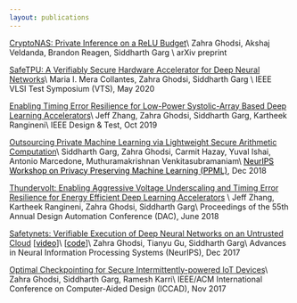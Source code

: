 ```yaml
---
layout: publications
---
```

[CryptoNAS: Private Inference on a ReLU Budget](https://arxiv.org/pdf/2006.08733.pdf)\\
Zahra Ghodsi, Akshaj Veldanda, Brandon Reagen, Siddharth Garg \\
arXiv preprint

[SafeTPU: A Verifiably Secure Hardware Accelerator for Deep Neural Networks](https://ieeexplore.ieee.org/abstract/document/9107564)\\
Maria I. Mera Collantes, Zahra Ghodsi, Siddharth Garg \\
IEEE VLSI Test Symposium (VTS), May 2020

[Enabling Timing Error Resilience for Low-Power Systolic-Array Based Deep Learning Accelerators](https://ieeexplore.ieee.org/abstract/document/8868188)\\
Jeff Zhang, Zahra Ghodsi, Siddharth Garg, Kartheek Rangineni\\
IEEE Design & Test, Oct 2019

[Outsourcing Private Machine Learning via Lightweight Secure Arithmetic Computation](https://arxiv.org/pdf/1812.01372.pdf)\\
Siddharth Garg, Zahra Ghodsi, Carmit Hazay, Yuval Ishai, Antonio Marcedone, Muthuramakrishnan Venkitasubramaniam\\
<a style='color:#000' href='https://ppml-workshop.github.io/ppml/ppml18/'>NeurIPS Workshop on Privacy Preserving Machine Learning (PPML)</a>, Dec 2018


[Thundervolt: Enabling Aggressive Voltage Underscaling and Timing Error Resilience for Energy Efficient Deep Learning Accelerators](https://dl.acm.org/doi/pdf/10.1145/3195970.3196129) \\
Jeff Zhang, Kartheek Rangineni, Zahra Ghodsi, Siddharth Garg\\
Proceedings of the 55th Annual Design Automation Conference (DAC), June 2018

[Safetynets: Verifiable Execution of Deep Neural Networks on an Untrusted Cloud](http://papers.nips.cc/paper/7053-safetynets-verifiable-execution-of-deep-neural-networks-on-an-untrusted-cloud.pdf) 
[<a style='color:#000' href='https://www.youtube.com/watch?v=n8y7SD_t9ms'>video</a>]\\
[<a style='color:#000' href='https://github.com/zghodsi/safetynets'>code</a>]\\
Zahra Ghodsi, Tianyu Gu, Siddharth Garg\\
Advances in Neural Information Processing Systems (NeurIPS), Dec 2017

[Optimal Checkpointing for Secure Intermittently-powered IoT Devices](https://dl.acm.org/doi/pdf/10.5555/3199700.3199750?download=true)\\
Zahra Ghodsi, Siddharth Garg, Ramesh Karri\\
IEEE/ACM International Conference on Computer-Aided Design (ICCAD), Nov 2017 

